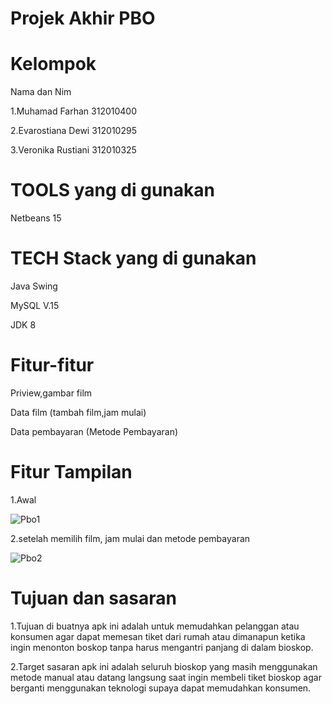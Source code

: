 # Projek Akhir PBO

# Kelompok

Nama              dan          Nim

1.Muhamad Farhan            312010400

2.Evarostiana Dewi          312010295

3.Veronika Rustiani         312010325

# TOOLS yang di gunakan

Netbeans 15

# TECH Stack yang di gunakan

Java Swing

MySQL V.15

JDK 8

# Fitur-fitur

Priview,gambar film

Data film (tambah film,jam mulai)

Data pembayaran (Metode Pembayaran)

# Fitur Tampilan

1.Awal

![Pbo1](https://user-images.githubusercontent.com/72969987/211333998-092267b7-c0af-44c7-88d2-cbc78cb5ab73.png)

2.setelah memilih film, jam mulai dan metode pembayaran

![Pbo2](https://user-images.githubusercontent.com/72969987/211334059-1053b2f7-b30e-471f-9882-e6081780ece7.png)

# Tujuan dan sasaran

1.Tujuan di buatnya apk ini adalah untuk memudahkan pelanggan atau konsumen agar dapat memesan tiket dari rumah atau dimanapun ketika ingin menonton boskop tanpa harus mengantri panjang di dalam bioskop.

2.Target sasaran apk ini adalah seluruh bioskop yang masih menggunakan metode manual atau datang langsung saat ingin membeli tiket bioskop agar berganti menggunakan teknologi supaya dapat memudahkan konsumen.
